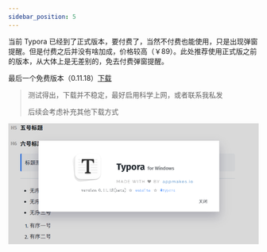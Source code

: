 ```yaml
---
sidebar_position: 5
---
```


当前 Typora 已经到了正式版本，要付费了，当然不付费也能使用，只是出现弹窗提醒。但是付费之后并没有啥加成，价格较高（￥89）。此处推荐使用正式版之前的版本，从大体上是无差别的，免去付费弹窗提醒。

最后一个免费版本（0.11.18）[下载](https://download.typora.io/windows/typora-update-x64-1117.exe)

> 测试得出，下载并不稳定，最好启用科学上网，或者联系我私发
>
> 后续会考虑补充其他下载方式

![](./images/2.png)

